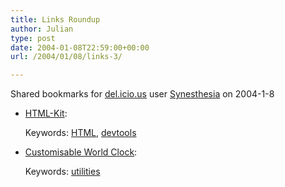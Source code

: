 ```yaml
---
title: Links Roundup
author: Julian
type: post
date: 2004-01-08T22:59:00+00:00
url: /2004/01/08/links-3/

---
```

Shared bookmarks for [del.icio.us][1] user  [Synesthesia][2] on 2004-1-8

  * [HTML-Kit][3]:
   
    Keywords: [HTML][4], [devtools][5]

<!--more-->

  * [Customisable World Clock][6]:
   
    Keywords: [utilities][7]

 [1]: http://del.icio.us/
 [2]: http://del.icio.us/synesthesia
 [3]: http://www.chami.com/html-kit/ "http://www.chami.com/html-kit/"
 [4]: http://del.icio.us/synesthesia/HTML
 [5]: http://del.icio.us/synesthesia/devtools
 [6]: http://www.timeanddate.com/ "http://www.timeanddate.com/"
 [7]: http://del.icio.us/synesthesia/utilities
